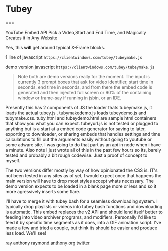 # Tubey
===

YouTube Embed API Pick a Video,Start and End Time, and Magically Creates it in Any Website


Yes, this **will** get around typical X-Frame blocks. 


1 line of javascript ```https://clientwindows.com/tubey/tubeymake.js```

demo version javascript ```https://clientwindows.com/tubey/tubeymake.js```


>Note both are demo versions really for the moment. The input is currently 3 prompt boxes that ask for video identifier, start time in seconds, end time in seconds, and from there the embed code is generated and then injected full screen or 90% of the containing window or frame-say if running in jsbin, or an IDE. 


Presently this has 2 components of JS the loader thats tubeymake.js, it loads the actual tubey.js . tubymakedemo.js loads tubeydemo.js and tubymake.css. tuby.html and tubeydemo.html are sample html containers that show you what you can expect. tubeyurl.js is not tested or plugged to anything but is a start at a embed code generator for saving to later, exporting to downloader, or sharing embeds that handles settings and time calculations to fill out the arguments easily without going to youtube or some adware site. I was going to do that part as an api in node when i have a minute. Also note I just wrote all of this in the past few hours so its, barely tested and probably a bit rough codewise. Just a proof of concept to myself.


The two versions differ mostly by way of how opinionated the CSS is. IT's not been tested in any sites as of yet, I would expect once that happens the main version will have to drop most styles accept whats necessary. The demo version expects to be loaded in a blank page more or less and so it more agressively inserts some flare. 


I'll have to merge it with tubey bash for a seamless downloading system. I typically drop playlists or videos into tubey bash functions and downloading is automatic. This embed replaces the v2 API and should lend itself better to feeding into video archiver programs, and modifiers. Personally I'd like to feed it by specific time segments as it does, into a GIF animation script. I've made a few and tried a couple, but think its should be easier and produce less load. We'll see!

[ray anthony](@rayantony) [raymond anthony org](@raymondanthony) [twitter](//twitter.com/rayanthonyrcc)

